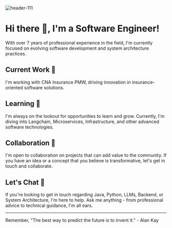 ![header-111](https://github.com/core116/core116/assets/120689599/83212337-93ff-4790-bb52-b0173e8535e3)
# Hi there 👋, I'm a Software Engineer!

With over 7 years of professional experience in the field, I'm currently focused on evolving software development and system architecture practices.

## Current Work 🔭 

I'm working with CNA Insurance PMW, driving innovation in insurance-oriented software solutions.

## Learning 🌱 

I'm always on the lookout for opportunities to learn and grow. Currently, I'm diving into Langchain, Microservices, Infrastructure, and other advanced software technologies.

## Collaboration 👯 

I'm open to collaboration on projects that can add value to the community. If you have an idea or a concept that you believe is transformative, let's get in touch and collaborate.

## Let's Chat 💬 

If you're looking to get in touch regarding Java, Python, LLMs, Backend, or System Architecture, I'm here to help. Ask me anything - from professional advice to technical guidance, I'm all ears.

---

Remember, "The best way to predict the future is to invent it." - Alan Kay
